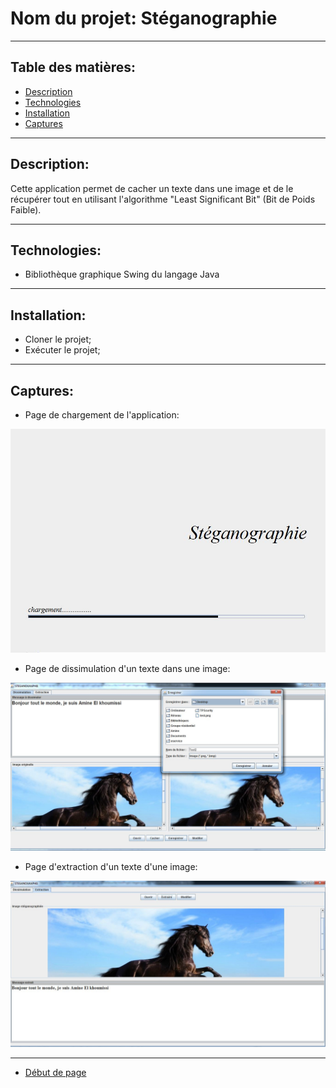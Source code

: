# Nom du projet:      Stéganographie

---

## Table des matières:

- [Description](#description)
- [Technologies](#technologies)
- [Installation](#installation)
- [Captures](#captures)

---

## Description:

Cette application permet de cacher un texte dans une image et de le récupérer
 tout en utilisant l'algorithme "Least Significant Bit" (Bit de Poids Faible).
 
 ---
 
 ## Technologies:

- Bibliothèque graphique Swing du langage Java

---

## Installation:
- Cloner le projet;
- Exécuter le projet;

---

## Captures:

- Page de chargement de l'application:

<img src="SteganoTest/Captures/01.JPG" >

- Page de dissimulation d'un texte dans une image:

<img src="SteganoTest/Captures/02.JPG">

- Page d'extraction d'un texte d'une image:

<img src="SteganoTest/Captures/03.JPG" >

---

- [Début de page](#table-des-matières)





